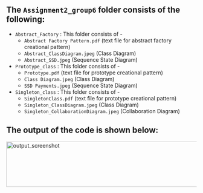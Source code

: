 ## The `Assignment2_group6` folder consists of the following:
- `Abstract_Factory` : This folder consists of -
  - `Abstract Factory Pattern.pdf` (text file for abstract factory creational pattern)
  - `Abstract_ClassDiagram.jpeg` (Class Diagram)
  - `Abstract_SSD.jpeg` (Sequence State Diagram)
- `Prototype_class` : This folder consists of -
  - `Prototype.pdf` (text file for prototype creational pattern)
  - `Class Diagram.jpeg` (Class Diagram)
  - `SSD Payments.jpeg` (Sequence State Diagram)
- `Singleton_class` : This folder consists of -
  - `SingletonClass.pdf` (text file for prototype creational pattern)
  - `Singleton_ClassDiagram.jpeg` (Class Diagram)
  - `Singleton_CollaborationDiagram.jpeg` (Collaboration Diagram)

## The output of the code is shown below:

<img width="1400" height="120" alt="output_screenshot" src="https://user-images.githubusercontent.com/79885052/158544213-dc0d9a7a-5ea0-4d18-937e-8292fe659f89.png">
